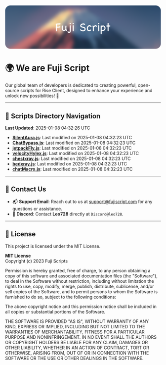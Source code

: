 ![Banner](.github/b.webp)

# 🌍 **We are Fuji Script**

Our global team of developers is dedicated to creating powerful, open-source scripts for Rise Client, designed to enhance your experience and unlock new possibilities! 🌟

---
<!-- SCRIPTS_NAVIGATION_START -->
## 📂 **Scripts Directory Navigation**

**Last Updated**: 2025-01-08 04:32:26 UTC

- **[SilentAura.js](scripts/SilentAura.js)**: Last modified on 2025-01-08 04:32:23 UTC
- **[ChatBypass.js](scripts/ChatBypass.js)**: Last modified on 2025-01-08 04:32:23 UTC
- **[jetpackFly.js](scripts/jetpackFly.js)**: Last modified on 2025-01-08 04:32:23 UTC
- **[velocityHylex.js](scripts/velocityHylex.js)**: Last modified on 2025-01-08 04:32:23 UTC
- **[chestxray.js](scripts/chestxray.js)**: Last modified on 2025-01-08 04:32:23 UTC
- **[bedxray.js](scripts/bedxray.js)**: Last modified on 2025-01-08 04:32:23 UTC
- **[chatMacro.js](scripts/chatMacro.js)**: Last modified on 2025-01-08 04:32:23 UTC

<!-- SCRIPTS_NAVIGATION_END -->

---

## 💬 **Contact Us**  
- 📬 **Support Email**: Reach out to us at [support@fujiscript.com](mailto:support@fujiscript.com) for any questions or assistance.  
- 💬 **Discord**: Contact **Leo728** directly at `Discord@leo728`.

---

## 📜 **License**

This project is licensed under the MIT License.  

**MIT License**  
Copyright (c) 2023 Fuji Scripts  

Permission is hereby granted, free of charge, to any person obtaining a copy of this software and associated documentation files (the "Software"), to deal in the Software without restriction, including without limitation the rights to use, copy, modify, merge, publish, distribute, sublicense, and/or sell copies of the Software, and to permit persons to whom the Software is furnished to do so, subject to the following conditions:  

The above copyright notice and this permission notice shall be included in all copies or substantial portions of the Software.  

THE SOFTWARE IS PROVIDED "AS IS", WITHOUT WARRANTY OF ANY KIND, EXPRESS OR IMPLIED, INCLUDING BUT NOT LIMITED TO THE WARRANTIES OF MERCHANTABILITY, FITNESS FOR A PARTICULAR PURPOSE AND NONINFRINGEMENT. IN NO EVENT SHALL THE AUTHORS OR COPYRIGHT HOLDERS BE LIABLE FOR ANY CLAIM, DAMAGES OR OTHER LIABILITY, WHETHER IN AN ACTION OF CONTRACT, TORT OR OTHERWISE, ARISING FROM, OUT OF OR IN CONNECTION WITH THE SOFTWARE OR THE USE OR OTHER DEALINGS IN THE SOFTWARE.  
